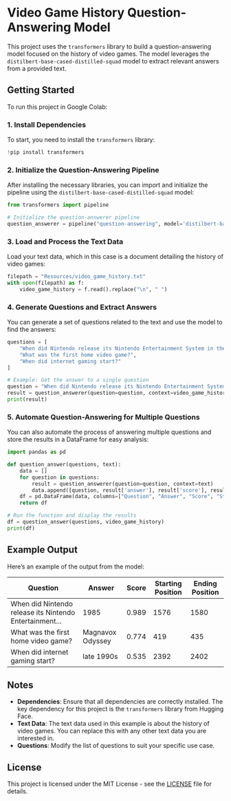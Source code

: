 
# Video Game History Question-Answering Model

This project uses the `transformers` library to build a question-answering model focused on the history of video games. The model leverages the `distilbert-base-cased-distilled-squad` model to extract relevant answers from a provided text.

## Getting Started

To run this project in Google Colab:

### 1. Install Dependencies

To start, you need to install the `transformers` library:

```python
!pip install transformers
```

### 2. Initialize the Question-Answering Pipeline

After installing the necessary libraries, you can import and initialize the pipeline using the `distilbert-base-cased-distilled-squad` model:

```python
from transformers import pipeline

# Initialize the question-answerer pipeline
question_answerer = pipeline("question-answering", model='distilbert-base-cased-distilled-squad')
```

### 3. Load and Process the Text Data

Load your text data, which in this case is a document detailing the history of video games:

```python
filepath = "Resources/video_game_history.txt"
with open(filepath) as f:
    video_game_history = f.read().replace("\n", " ")
```

### 4. Generate Questions and Extract Answers

You can generate a set of questions related to the text and use the model to find the answers:

```python
questions = [
    "When did Nintendo release its Nintendo Entertainment System in the United States?",
    "What was the first home video game?",
    "When did internet gaming start?"
]

# Example: Get the answer to a single question
question = "When did Nintendo release its Nintendo Entertainment System in the United States?"
result = question_answerer(question=question, context=video_game_history)
print(result)
```

### 5. Automate Question-Answering for Multiple Questions

You can also automate the process of answering multiple questions and store the results in a DataFrame for easy analysis:

```python
import pandas as pd

def question_answer(questions, text):
    data = []
    for question in questions:
        result = question_answerer(question=question, context=text)
        data.append([question, result['answer'], result['score'], result['start'], result['end']])
    df = pd.DataFrame(data, columns=["Question", "Answer", "Score", "Starting Position", "Ending Position"])
    return df

# Run the function and display the results
df = question_answer(questions, video_game_history)
print(df)
```

## Example Output

Here’s an example of the output from the model:

| Question                                               | Answer            | Score  | Starting Position | Ending Position |
|--------------------------------------------------------|-------------------|--------|-------------------|-----------------|
| When did Nintendo release its Nintendo Entertainment... | 1985              | 0.989  | 1576              | 1580            |
| What was the first home video game?                     | Magnavox Odyssey  | 0.774  | 419               | 435             |
| When did internet gaming start?                        | late 1990s        | 0.535  | 2392              | 2402            |

## Notes

- **Dependencies**: Ensure that all dependencies are correctly installed. The key dependency for this project is the `transformers` library from Hugging Face.
- **Text Data**: The text data used in this example is about the history of video games. You can replace this with any other text data you are interested in.
- **Questions**: Modify the list of questions to suit your specific use case.

## License

This project is licensed under the MIT License - see the [LICENSE](LICENSE) file for details.
```
